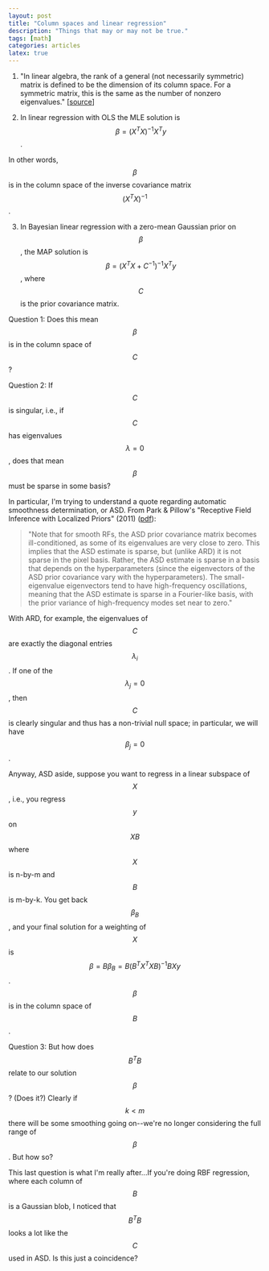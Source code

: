 ```yaml
---
layout: post
title: "Column spaces and linear regression"
description: "Things that may or may not be true."
tags: [math]
categories: articles
latex: true
---
```


1) "In linear algebra, the rank of a general (not necessarily symmetric) matrix is defined to be the dimension of its column space. For a symmetric matrix, this is the same as the number of nonzero eigenvalues." [[source](http://www.stat.umn.edu/geyer/s06/5102/notes/reg.pdf)]

2) In linear regression with OLS the MLE solution is $$\beta = (X^TX)^{-1}X^Ty$$.

In other words, $$\beta$$ is in the column space of the inverse covariance matrix $$(X^TX)^{-1}$$.

3) In Bayesian linear regression with a zero-mean Gaussian prior on $$\beta$$, the MAP solution is $$\beta = (X^TX + C^{-1})^{-1}X^Ty$$, where $$C$$ is the prior covariance matrix.

Question 1: Does this mean $$\beta$$ is in the column space of $$C$$?

Question 2: If $$C$$ is singular, i.e., if $$C$$ has eigenvalues $$\lambda = 0$$, does that mean $$\beta$$ must be sparse in some basis?

In particular, I'm trying to understand a quote regarding automatic smoothness determination, or ASD. From Park & Pillow's "Receptive Field Inference with Localized Priors" (2011) ([pdf](http://pillowlab.princeton.edu/pubs/Park_Pillow_PLoSCB2011.pdf)):

> "Note that for smooth RFs, the ASD prior covariance matrix becomes ill-conditioned, as some of its eigenvalues are very close to zero. This implies that the ASD estimate is sparse, but (unlike ARD) it is not sparse in the pixel basis. Rather, the ASD estimate is sparse in a basis that depends on the hyperparameters (since the eigenvectors of the ASD prior covariance vary with the hyperparameters). The small-eigenvalue eigenvectors tend to have high-frequency oscillations, meaning that the ASD estimate is sparse in a Fourier-like basis, with the prior variance of high-frequency modes set near to zero."

With ARD, for example, the eigenvalues of $$C$$ are exactly the diagonal entries $$\lambda_i$$. If one of the $$\lambda_j = 0$$, then $$C$$ is clearly singular and thus has a non-trivial null space; in particular, we will have $$\beta_j = 0$$.

Anyway, ASD aside, suppose you want to regress in a linear subspace of $$X$$, i.e., you regress $$y$$ on $$XB$$ where $$X$$ is n-by-m and $$B$$ is m-by-k. You get back $$\beta_B$$, and your final solution for a weighting of $$X$$ is $$\beta = B\beta_B = B(B^TX^TXB)^{-1}BXy$$. $$\beta$$ is in the column space of $$B$$.

Question 3: But how does $$B^TB$$ relate to our solution $$\beta$$? (Does it?) Clearly if $$k < m$$ there will be some smoothing going on--we're no longer considering the full range of $$\beta$$. But how so?

This last question is what I'm really after...If you're doing RBF regression, where each column of $$B$$ is a Gaussian blob, I noticed that $$B^TB$$ looks a lot like the $$C$$ used in ASD. Is this just a coincidence?

